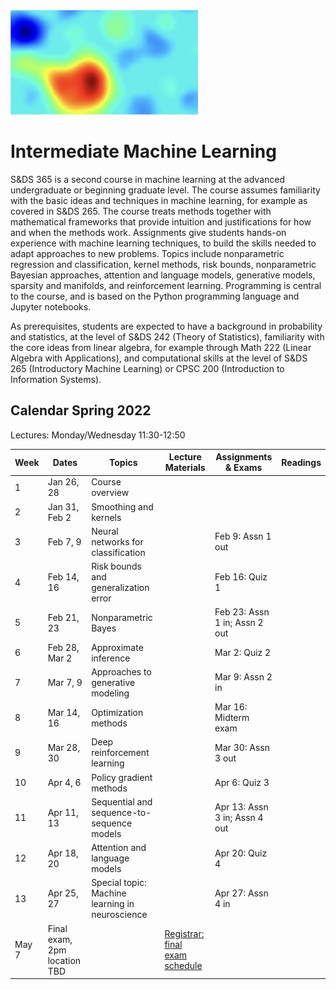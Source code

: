 <head>
  <title> Intermediate Machine Learning </title>
  <link rel="stylesheet" href="theme/css/main.css" />
  <link rel="shortcut icon" type="image/x-icon" href="favicon.ico?">
</head>

<img src="./heatmap2.png" width="300" align="bottom">

Intermediate Machine Learning
===============================


S&DS 365 is a second course in machine learning at the advanced undergraduate or beginning graduate level.
The course assumes familiarity with the basic ideas and techniques in machine learning, for example as
covered in S&DS 265. The course treats methods together with mathematical frameworks that provide intuition and justifications for how and when the methods work. Assignments give students hands-on experience with machine learning techniques, to build the skills needed to adapt  approaches to new problems. Topics include nonparametric regression and classification, kernel methods, risk bounds, nonparametric Bayesian approaches, attention and language models, generative models, sparsity and manifolds, and reinforcement learning. Programming is central to the course, and is based on the Python programming language and Jupyter notebooks.

As prerequisites, students are expected to have a background in probability and statistics, at the level of S&DS 242 (Theory of Statistics), familiarity with the core ideas from linear algebra, for example through Math 222 (Linear Algebra with Applications), and computational skills at the level of S&DS 265 (Introductory Machine Learning) or CPSC 200 (Introduction to Information Systems).

Calendar Spring 2022
---
Lectures: Monday/Wednesday 11:30-12:50

Week | Dates |  Topics | Lecture Materials | Assignments & Exams | Readings
----------- | ----------- | ------------- | ------------ | ------------- | -----------
1 | Jan 26, 28 |    Course overview |   |
2 | Jan 31, Feb 2 | Smoothing and kernels |  |  |
3 | Feb 7, 9 | Neural networks for classification |  |  Feb 9: Assn 1 out |
4 | Feb 14, 16 | Risk bounds and generalization error |  | Feb 16: Quiz 1 |
5 | Feb 21, 23 | Nonparametric Bayes |  |  Feb 23: Assn 1 in; Assn 2 out|
6 | Feb 28, Mar 2 | Approximate inference |  | Mar 2: Quiz 2 |
7 | Mar 7, 9 | Approaches to generative modeling |  | Mar 9: Assn 2 in |
8 | Mar 14, 16 |  Optimization methods  |  | Mar 16: Midterm exam |
9 | Mar 28, 30 | Deep reinforcement learning | | Mar 30: Assn 3 out |
10 | Apr 4, 6 | Policy gradient methods |  |  Apr 6: Quiz 3 |
11 | Apr 11, 13 | Sequential and sequence-to-sequence  models |  | Apr 13: Assn 3 in; Assn 4 out|
12 | Apr 18, 20 | Attention and language models |  | Apr 20: Quiz 4 |
13 | Apr 25, 27 | Special topic: Machine learning in neuroscience |  |  Apr 27: Assn 4 in|
   | May 7  | Final exam, 2pm location TBD | | [Registrar: final exam schedule](http://catalog.yale.edu/ycps/final-examination-schedules/)


<div class="classMap">
</div>
